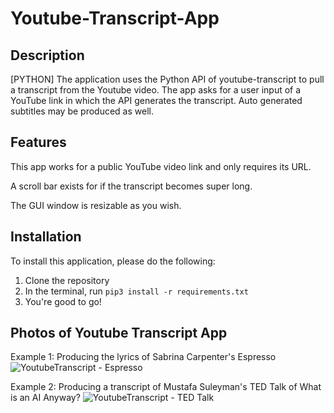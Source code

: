 # Youtube-Transcript-App
## Description
[PYTHON] The application uses the Python API of youtube-transcript to pull a transcript from the Youtube video. The app asks for a user input of a YouTube link in which the API generates the transcript. Auto generated subtitles may be produced as well.

## Features
This app works for a public YouTube video link and only requires its URL.

A scroll bar exists for if the transcript becomes super long.

The GUI window is resizable as you wish.

## Installation
To install this application, please do the following:
1. Clone the repository
2. In the terminal, run ```pip3 install -r requirements.txt```
3. You're good to go!

## Photos of Youtube Transcript App
Example 1: Producing the lyrics of Sabrina Carpenter's Espresso
![YoutubeTranscript - Espresso](https://github.com/bellachng/YouTube-Transcript-App/assets/54917146/6cd3394a-a47c-48b9-ba9a-5fd6adb19eec)

Example 2: Producing a transcript of Mustafa Suleyman's TED Talk of What is an AI Anyway?
![YoutubeTranscript - TED Talk](https://github.com/bellachng/YouTube-Transcript-App/assets/54917146/433a71e2-a841-4d94-81b2-fdb9283fadd9)

